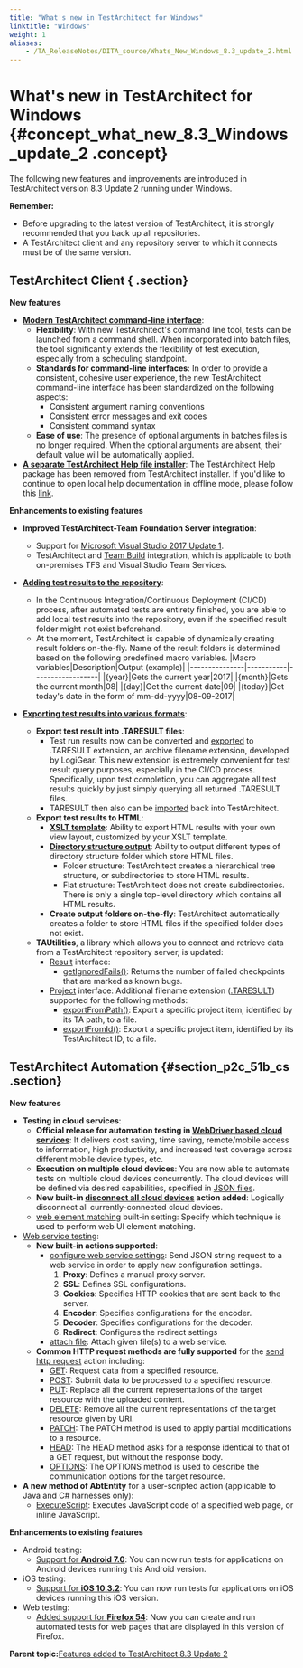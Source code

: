 ```yaml
--- 
title: "What's new in TestArchitect for Windows"
linktitle: "Windows"
weight: 1
aliases: 
    - /TA_ReleaseNotes/DITA_source/Whats_New_Windows_8.3_update_2.html
---
```

# What's new in TestArchitect for Windows {#concept_what_new_8.3_Windows_update_2 .concept}

The following new features and improvements are introduced in TestArchitect version 8.3 Update 2 running under Windows.

**Remember:**

-   Before upgrading to the latest version of TestArchitect, it is strongly recommended that you back up all repositories.
-   A TestArchitect client and any repository server to which it connects must be of the same version.

## TestArchitect Client { .section}

**New features**

-   [**Modern TestArchitect command-line interface**](../../TA_Help/Topics/Test_exec_cmd.html):
    -   **Flexibility**: With new TestArchitect's command line tool, tests can be launched from a command shell. When incorporated into batch files, the tool significantly extends the flexibility of test execution, especially from a scheduling standpoint.
    -   **Standards for command-line interfaces**: In order to provide a consistent, cohesive user experience, the new TestArchitect command-line interface has been standardized on the following aspects:
        -   Consistent argument naming conventions
        -   Consistent error messages and exit codes
        -   Consistent command syntax
    -   **Ease of use**: The presence of optional arguments in batches files is no longer required. When the optional arguments are absent, their default value will be automatically applied.
-   **[A separate TestArchitect Help file installer](../../TA_UsingHelpSystem/Topics/hs_getting_help.html)**: The TestArchitect Help package has been removed from TestArchitect installer. If you'd like to continue to open local help documentation in offline mode, please follow this [link](../../TA_UsingHelpSystem/Topics/hs_getting_help.html).

**Enhancements to existing features**

-   **Improved TestArchitect-Team Foundation Server integration**:
    -   Support for [Microsoft Visual Studio 2017 Update 1](../../TA_Help/Topics/ug_MTM_supported_platforms.html).
    -   TestArchitect and [Team Build](https://www.visualstudio.com/en-us/docs/build/news/2017) integration, which is applicable to both on-premises TFS and Visual Studio Team Services.
-   [**Adding test results to the repository**](../../TA_Help/Topics/Test_result_storing_automatically.html):

    -   In the Continuous Integration/Continuous Deployment \(CI/CD\) process, after automated tests are entirety finished, you are able to add local test results into the repository, even if the specified result folder might not exist beforehand.
    -   At the moment, TestArchitect is capable of dynamically creating result folders on-the-fly. Name of the result folders is determined based on the following predefined macro variables.
    |Macro variables|Description|Output \(example\)|
    |---------------|-----------|------------------|
    |\{year\}|Gets the current year|2017|
    |\{month\}|Gets the current month|08|
    |\{day\}|Get the current date|09|
    |\{today\}|Get today's date in the form of mm-dd-yyyy|08-09-2017|

-   [**Exporting test results into various formats**](../../TA_Help/Topics/Test_result_export.html):
    -   **Export test result into .TARESULT files**:
        -   Test run results now can be converted and [exported](../../TA_Help/Topics/ug_test_results_export_TARESULT.html) to .TARESULT extension, an archive filename extension, developed by LogiGear. This new extension is extremely convenient for test result query purposes, especially in the CI/CD process. Specifically, upon test completion, you can aggregate all test results quickly by just simply querying all returned .TARESULT files.
        -   TARESULT then also can be [imported](https://www.testarchitect.com/OnlineHelp/index.html#TA_Help/Topics/ug_importing_test_results.html) back into TestArchitect.
    -   **Export test results to HTML**:
        -   [**XSLT template**](../../TA_Help/Topics/Test_result_export_HTML.html): Ability to export HTML results with your own view layout, customized by your XSLT template.
        -   [**Directory structure output**](../../TA_Help/Topics/Test_result_export_HTML.html): Ability to output different types of directory structure folder which store HTML files.
            -   Folder structure: TestArchitect creates a hierarchical tree structure, or subdirectories to store HTML results.
            -   Flat structure: TestArchitect does not create subdirectories. There is only a single top-level directory which contains all HTML results.
        -   **Create output folders on-the-fly**: TestArchitect automatically creates a folder to store HTML files if the specified folder does not exist.
    -   **TAUtilities**, a library which allows you to connect and retrieve data from a TestArchitect repository server, is updated:
        -   [Result](https://www.testarchitect.com/OnlineHelp/TAUtilities/com/testarchitect/Result.html) interface:
            -   [getIgnoredFails\(\)](https://www.testarchitect.com/OnlineHelp/TAUtilities/com/testarchitect/Result.html#getIgnoredFails--): Returns the number of failed checkpoints that are marked as known bugs.
        -   [Project](https://www.testarchitect.com/OnlineHelp/TAUtilities/com/testarchitect/Project.html) interface: Additional filename extension \([.TARESULT](../../TA_Help/Topics/ug_test_results_export_TARESULT.html)\) supported for the following methods:
            -   [exportFromPath\(\)](https://www.testarchitect.com/OnlineHelp/TAUtilities/com/testarchitect/Project.html#exportFromPath-java.lang.String-java.lang.String-java.lang.String-boolean-): Export a specific project item, identified by its TA path, to a file.
            -   [exportFromId\(\)](https://www.testarchitect.com/OnlineHelp/TAUtilities/com/testarchitect/Project.html#exportFromId-java.lang.String-java.lang.String-java.lang.String-boolean-): Export a specific project item, identified by its TestArchitect ID, to a file.

## TestArchitect Automation {#section_p2c_51b_cs .section}

**New features**

-   **Testing in cloud services**:
    -   **Official release for automation testing in [WebDriver based cloud services](../../TA_Automation/Topics/aut_app_cloud_testing.html)**: It delivers cost saving, time saving, remote/mobile access to information, high productivity, and increased test coverage across different mobile device types, etc.
    -   **Execution on multiple cloud devices**: You are now able to automate tests on multiple cloud devices concurrently. The cloud devices will be defined via desired capabilities, specified in [JSON files](../../TA_Automation/Topics/aut_app_cloud_testing_Appium_automation_json.html).
    -   **New built-in [disconnect all cloud devices](../../TA_Automation/Topics/bia_disconnect_all_cloud_devices.html) action added**: Logically disconnect all currently-connected cloud devices.
    -   [web element matching](../../TA_Automation/Topics/bis_web_element_matching.html) built-in setting: Specify which technique is used to perform web UI element matching.
-   [Web service testing](../../TA_Automation/Topics/aut_testing_web_service.html):
    -   **New built-in actions supported**:
        -   [configure web service settings](../../TA_Automation/Topics/bia_configure_web_service_settings.html): Send JSON string request to a web service in order to apply new configuration settings.
            1.  **Proxy**: Defines a manual proxy server.
            2.  **SSL**: Defines SSL configurations.
            3.  **Cookies**: Specifies HTTP cookies that are sent back to the server.
            4.  **Encoder**: Specifies configurations for the encoder.
            5.  **Decoder**: Specifies configurations for the decoder.
            6.  **Redirect**: Configures the redirect settings
        -   [attach file](../../TA_Automation/Topics/bia_attach_file.html): Attach given file\(s\) to a web service.
    -   **Common HTTP request methods are fully supported** for the [send http request](../../TA_Automation/Topics/bia_send_http_request.html) action including:
        -   [GET](https://developer.mozilla.org/en-US/docs/Web/HTTP/Methods/GET): Request data from a specified resource.
        -   [POST](https://developer.mozilla.org/en-US/docs/Web/HTTP/Methods/POST): Submit data to be processed to a specified resource.
        -   [PUT](https://developer.mozilla.org/en-US/docs/Web/HTTP/Methods/PUT): Replace all the current representations of the target resource with the uploaded content.
        -   [DELETE](https://developer.mozilla.org/en-US/docs/Web/HTTP/Methods/DELETE): Remove all the current representations of the target resource given by URI.
        -   [PATCH](https://developer.mozilla.org/en-US/docs/Web/HTTP/Methods/PATCH): The PATCH method is used to apply partial modifications to a resource.
        -   [HEAD](https://developer.mozilla.org/en-US/docs/Web/HTTP/Methods/HEAD): The HEAD method asks for a response identical to that of a GET request, but without the response body.
        -   [OPTIONS](https://developer.mozilla.org/en-US/docs/Web/HTTP/Methods/OPTIONS): The OPTIONS method is used to describe the communication options for the target resource.
-   **A new method of AbtEntity** for a user-scripted action \(applicable to Java and C\# harnesses only\):
    -   [ExecuteScript](../../TA_Automation/Topics/abt_Entity_executeScript.html): Executes JavaScript code of a specified web page, or inline JavaScript.

**Enhancements to existing features**

-   Android testing:
    -   [Support for **Android 7.0**](../../Android/Topics/Android_Automation_begin.html): You can now run tests for applications on Android devices running this Android version.
-   iOS testing:
    -   [Support for **iOS 10.3.2**](../../iOS/Topics/iOS_automation_def.html): You can now run tests for applications on iOS devices running this iOS version.
-   Web testing:
    -   [Added support for **Firefox 54**](../../TA_Automation/Topics/Web_automation.html): Now you can create and run automated tests for web pages that are displayed in this version of Firefox.

**Parent topic:**[Features added to TestArchitect 8.3 Update 2](../../TA_ReleaseNotes/DITA_source/Whats_New_8.3_update_2.html)

